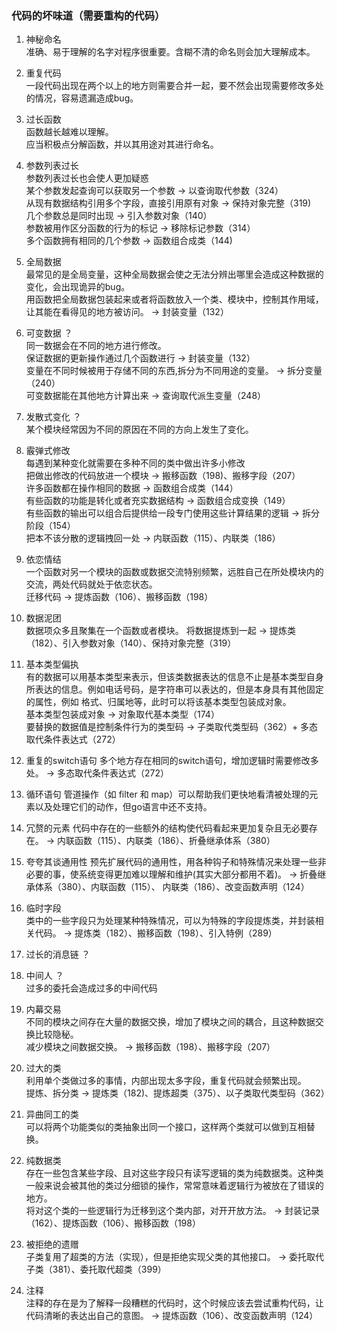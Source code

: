 ### 代码的坏味道（需要重构的代码）
1. 神秘命名  
准确、易于理解的名字对程序很重要。含糊不清的命名则会加大理解成本。  

2. 重复代码  
一段代码出现在两个以上的地方则需要合并一起，要不然会出现需要修改多处的情况，容易遗漏造成bug。

3. 过长函数  
函数越长越难以理解。  
应当积极点分解函数，并以其用途对其进行命名。  

4. 参数列表过长  
参数列表过长也会使人更加疑惑  
某个参数发起查询可以获取另一个参数 -> 以查询取代参数（324）  
从现有数据结构引用多个字段，直接引用原有对象 -> 保持对象完整（319)  
几个参数总是同时出现 -> 引入参数对象（140）  
参数被用作区分函数的行为的标记 -> 移除标记参数（314）  
多个函数拥有相同的几个参数 -> 函数组合成类（144)  

5. 全局数据  
最常见的是全局变量，这种全局数据会使之无法分辨出哪里会造成这种数据的变化，会出现诡异的bug。  
用函数把全局数据包装起来或者将函数放入一个类、模块中，控制其作用域，让其能在看得见的地方被访问。 -> 封装变量（132）  

6. 可变数据 ？  
同一数据会在不同的地方进行修改。  
保证数据的更新操作通过几个函数进行 -> 封装变量（132）  
变量在不同时候被用于存储不同的东西,拆分为不同用途的变量。 -> 拆分变量（240）  
可变数据能在其他地方计算出来 -> 查询取代派生变量（248）  

7. 发散式变化 ？  
某个模块经常因为不同的原因在不同的方向上发生了变化。  

8. 霰弹式修改  
每遇到某种变化就需要在多种不同的类中做出许多小修改  
把做出修改的代码放进一个模块 -> 搬移函数（198)、搬移字段（207）  
许多函数都在操作相同的数据 -> 函数组合成类（144）  
有些函数的功能是转化或者充实数据结构 -> 函数组合成变换（149）  
有些函数的输出可以组合后提供给一段专门使用这些计算结果的逻辑 -> 拆分阶段（154）  
把本不该分散的逻辑拽回一处 -> 内联函数（115）、内联类（186）  

9. 依恋情结  
一个函数对另一个模块的函数或数据交流特别频繁，远胜自己在所处模块内的交流，两处代码就处于依恋状态。  
迁移代码 -> 提炼函数（106）、搬移函数（198）  

10. 数据泥团  
数据项众多且聚集在一个函数或者模块。
将数据提炼到一起  -> 提炼类（182）、引入参数对象（140）、保持对象完整（319）

11. 基本类型偏执  
有的数据可以用基本类型来表示，但该类数据表达的信息不止是基本类型自身所表达的信息。例如电话号码，是字符串可以表达的，但是本身具有其他固定的属性，例如
格式、归属地等，此时可以将该基本类型包装成对象。  
基本类型包装成对象 -> 对象取代基本类型（174）  
要替换的数据值是控制条件行为的类型码 -> 子类取代类型码（362）+ 多态取代条件表达式（272）  

12. 重复的switch语句
多个地方存在相同的switch语句，增加逻辑时需要修改多处。 -> 多态取代条件表达式（272）  

13. 循环语句
管道操作（如 filter 和 map）可以帮助我们更快地看清被处理的元素以及处理它们的动作，但go语言中还不支持。

14. 冗赘的元素
代码中存在的一些额外的结构使代码看起来更加复杂且无必要存在。 -> 内联函数（115）、内联类（186）、折叠继承体系（380）

15. 夸夸其谈通用性
预先扩展代码的通用性，用各种钩子和特殊情况来处理一些非必要的事，使系统变得更加难以理解和维护(其实大部分都用不着)。 -> 折叠继承体系（380）、内联函数（115）、
内联类（186）、改变函数声明（124）  

16. 临时字段  
类中的一些字段只为处理某种特殊情况，可以为特殊的字段提炼类，并封装相关代码。 -> 提炼类（182）、搬移函数（198）、引入特例（289）  

17. 过长的消息链 ？

18. 中间人 ？  
过多的委托会造成过多的中间代码  

19. 内幕交易  
不同的模块之间存在大量的数据交换，增加了模块之间的耦合，且这种数据交换比较隐秘。  
减少模块之间数据交换。 -> 搬移函数（198）、搬移字段（207）  

20. 过大的类  
利用单个类做过多的事情，内部出现太多字段，重复代码就会频繁出现。    
提炼、拆分类 -> 提炼类（182)、提炼超类（375）、以子类取代类型码（362）  

21. 异曲同工的类  
可以将两个功能类似的类抽象出同一个接口，这样两个类就可以做到互相替换。  

22. 纯数据类  
存在一些包含某些字段、且对这些字段只有读写逻辑的类为纯数据类。这种类一般来说会被其他的类过分细锁的操作，常常意味着逻辑行为被放在了错误的地方。    
将对这个类的一些逻辑行为迁移到这个类内部，对开开放方法。 -> 封装记录（162）、提炼函数（106）、搬移函数（198）  

23. 被拒绝的遗赠  
子类复用了超类的方法（实现），但是拒绝实现父类的其他接口。 -> 委托取代子类（381）、委托取代超类（399）  

24. 注释  
注释的存在是为了解释一段糟糕的代码时，这个时候应该去尝试重构代码，让代码清晰的表达出自己的意图。 -> 提炼函数（106）、改变函数声明（124）

